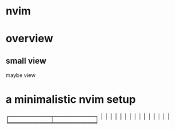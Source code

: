 # nvim
overview
========
small view
----------
maybe view

a minimalistic nvim setup
=========================
┌───────────┬───────────┐
│           │           │
│           │           │
│           │           │
│           │           │
│           │           │
╘═══════════╧═══════════╛ 
